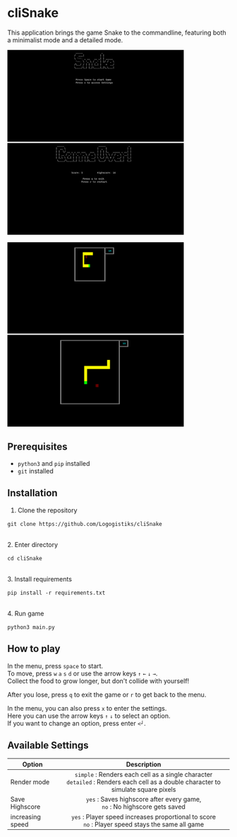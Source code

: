 # cliSnake
This application brings the game Snake to the commandline, featuring both a minimalist mode and a detailed mode.

<p float="left">
  <img src="/images/screenshot_menu.png" width="400"/>
  <img src="/images/screenshot_gameover.png" width="400" /> 
</p>
<p float="left">
  <img src="/images/screenshot_game_simple.png" width="400" />
  <img src="/images/screenshot_game_detailed.png" width="400" /> 
</p>


## Prerequisites
* `python3` and `pip` installed
* `git` installed

## Installation
1. Clone the repository
```
git clone https://github.com/Logogistiks/cliSnake
```
\
2. Enter directory
```
cd cliSnake
```
\
3. Install requirements
```
pip install -r requirements.txt
```
\
4. Run game
```
python3 main.py
```

## How to play
In the menu, press `space` to start. \
To move, press `w` `a` `s` `d` or use the arrow keys `↑` `←` `↓` `→`. \
Collect the food to grow longer, but don't collide with yourself!

After you lose, press `q` to exit the game or `r` to get back to the menu.

In the menu, you can also press `x` to enter the settings. \
Here you can use the arrow keys `↑` `↓` to select an option. \
If you want to change an option, press enter `<┘`.

## Available Settings
| Option           | Description   |
| ---------------- |:-------------:|
| Render mode      | `simple` : Renders each cell as a single character<br>`detailed` : Renders each cell as a double character to simulate square pixels |
| Save Highscore   | `yes` : Saves highscore after every game,<br>`no` : No highscore gets saved |
| increasing speed | `yes` : Player speed increases proportional to score<br>`no` : Player speed stays the same all game |
